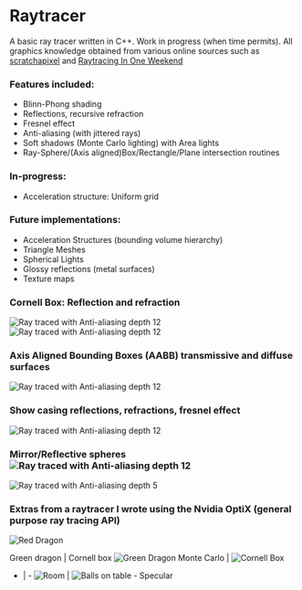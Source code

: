 # Raytracer

A basic ray tracer written in C++. Work in progress (when time permits). All graphics knowledge obtained from various online sources such as [scratchapixel](https://www.scratchapixel.com) and [Raytracing In One Weekend](https://raytracing.github.io/books/RayTracingInOneWeekend.html)

### Features included: 

* Blinn-Phong shading
* Reflections, recursive refraction 
* Fresnel effect
* Anti-aliasing (with jittered rays) 
* Soft shadows (Monte Carlo lighting) with Area lights
* Ray-Sphere/(Axis aligned)Box/Rectangle/Plane intersection routines

### In-progress: 

* Acceleration structure: Uniform grid 

### Future implementations:  

* Acceleration Structures (bounding volume hierarchy)
* Triangle Meshes 
* Spherical Lights 
* Glossy reflections (metal surfaces)
* Texture maps

### Cornell Box: Reflection and refraction

![Ray traced with Anti-aliasing depth 12](https://github.com/Xavierkst/Raytracer_build/blob/master/rendered_images/Cornell_Box_objects.jpg)
![Ray traced with Anti-aliasing depth 12](https://github.com/Xavierkst/Raytracer_build/blob/master/rendered_images/testFile_AA_8_rectangle.jpg)

### Axis Aligned Bounding Boxes (AABB) transmissive and diffuse surfaces

![Ray traced with Anti-aliasing depth 12](https://github.com/Xavierkst/Raytracer_build/blob/master/rendered_images/4cubes.jpg)

### Show casing reflections, refractions, fresnel effect

![Ray traced with Anti-aliasing depth 12](https://github.com/Xavierkst/Raytracer_build/blob/master/rendered_images/transparency_pic.jpg)

### Mirror/Reflective spheres ![Ray traced with Anti-aliasing depth 12](https://github.com/Xavierkst/Raytracer_build/blob/master/rendered_images/sphereArc.jpg) 

![Ray traced with Anti-aliasing depth 5](https://github.com/Xavierkst/Raytracer_build/blob/master/rendered_images/testFile_2_tinted_again.jpg)

### Extras from a raytracer I wrote using the Nvidia OptiX (general purpose ray tracing API) 

![Red Dragon](https://github.com/Xavierkst/Raytracer_build/blob/master/rendered_images/red_dragon.png)
 
Green dragon | Cornell box 
![Green Dragon Monte Carlo](https://github.com/Xavierkst/Raytracer_build/blob/master/rendered_images/dragon.png) | ![Cornell Box](https://github.com/Xavierkst/Raytracer_build/blob/master/rendered_images/cornell.png)
- | - 
![Room](https://github.com/Xavierkst/Raytracer_build/blob/master/rendered_images/scene6.png) | ![Balls on table - Specular](https://github.com/Xavierkst/Raytracer_build/blob/master/rendered_images/scene4-specular.png)
